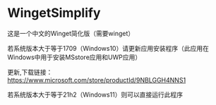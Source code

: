 # WingetSimplify

这是一个中文的Winget简化版（需要winget）

若系统版本大于等于1709（Windows10）请更新应用安装程序（此应用在Windows中用于安装MSstore应用和UWP应用）

更新,下载链接：https://www.microsoft.com/store/productId/9NBLGGH4NNS1

若系统版本大于等于21h2（Windows11）则可以直接运行此程序
